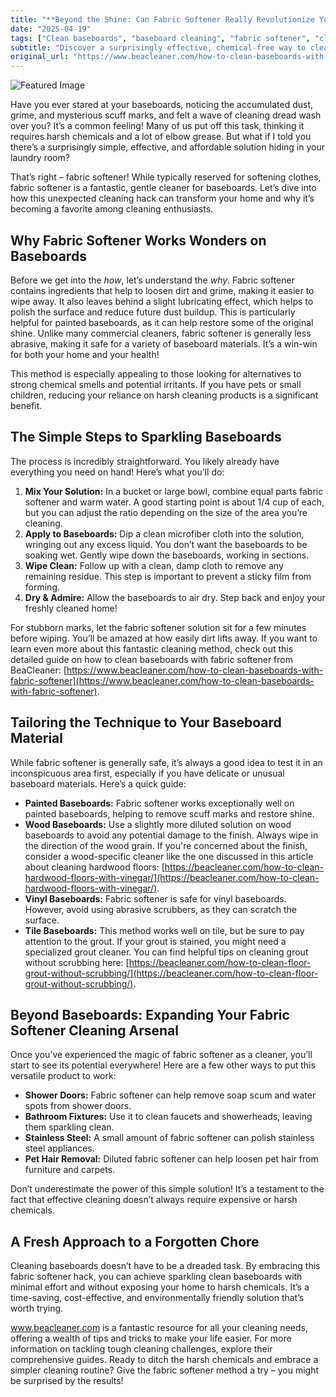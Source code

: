 ```yaml
---
title: "**Beyond the Shine: Can Fabric Softener Really Revolutionize Your Baseboard Cleaning?**"
date: "2025-04-19"
tags: ["Clean baseboards", "baseboard cleaning", "fabric softener", "cleaning hacks", "home cleaning", "scuff marks", "easy cleaning"]
subtitle: "Discover a surprisingly effective, chemical-free way to clean baseboards and restore them to their former glory."
original_url: "https://www.beacleaner.com/how-to-clean-baseboards-with-fabric-softener"
---
```




![Featured Image](https://res.cloudinary.com/dnm0udlvz/image/upload/v1745047675/article_image_13_tqvrqq.jpg)

Have you ever stared at your baseboards, noticing the accumulated dust, grime, and mysterious scuff marks, and felt a wave of cleaning dread wash over you? It’s a common feeling! Many of us put off this task, thinking it requires harsh chemicals and a lot of elbow grease. But what if I told you there’s a surprisingly simple, effective, and affordable solution hiding in your laundry room? 

That’s right – fabric softener! While typically reserved for softening clothes, fabric softener is a fantastic, gentle cleaner for baseboards. Let’s dive into how this unexpected cleaning hack can transform your home and why it’s becoming a favorite among cleaning enthusiasts.

## Why Fabric Softener Works Wonders on Baseboards

Before we get into the *how*, let’s understand the *why*. Fabric softener contains ingredients that help to loosen dirt and grime, making it easier to wipe away. It also leaves behind a slight lubricating effect, which helps to polish the surface and reduce future dust buildup. This is particularly helpful for painted baseboards, as it can help restore some of the original shine. Unlike many commercial cleaners, fabric softener is generally less abrasive, making it safe for a variety of baseboard materials. It’s a win-win for both your home and your health! 

This method is especially appealing to those looking for alternatives to strong chemical smells and potential irritants. If you have pets or small children, reducing your reliance on harsh cleaning products is a significant benefit. 

## The Simple Steps to Sparkling Baseboards

The process is incredibly straightforward. You likely already have everything you need on hand! Here’s what you’ll do:

1. **Mix Your Solution:** In a bucket or large bowl, combine equal parts fabric softener and warm water. A good starting point is about 1/4 cup of each, but you can adjust the ratio depending on the size of the area you’re cleaning.
2. **Apply to Baseboards:** Dip a clean microfiber cloth into the solution, wringing out any excess liquid. You don’t want the baseboards to be soaking wet. Gently wipe down the baseboards, working in sections.
3. **Wipe Clean:** Follow up with a clean, damp cloth to remove any remaining residue. This step is important to prevent a sticky film from forming.
4. **Dry & Admire:** Allow the baseboards to air dry. Step back and enjoy your freshly cleaned home!

For stubborn marks, let the fabric softener solution sit for a few minutes before wiping. You’ll be amazed at how easily dirt lifts away. If you want to learn even more about this fantastic cleaning method, check out this detailed guide on how to clean baseboards with fabric softener from BeaCleaner: [https://www.beacleaner.com/how-to-clean-baseboards-with-fabric-softener](https://www.beacleaner.com/how-to-clean-baseboards-with-fabric-softener). 

## Tailoring the Technique to Your Baseboard Material

While fabric softener is generally safe, it’s always a good idea to test it in an inconspicuous area first, especially if you have delicate or unusual baseboard materials. Here’s a quick guide:

* **Painted Baseboards:** Fabric softener works exceptionally well on painted baseboards, helping to remove scuff marks and restore shine.
* **Wood Baseboards:** Use a slightly more diluted solution on wood baseboards to avoid any potential damage to the finish. Always wipe in the direction of the wood grain. If you're concerned about the finish, consider a wood-specific cleaner like the one discussed in this article about cleaning hardwood floors: [https://beacleaner.com/how-to-clean-hardwood-floors-with-vinegar/](https://beacleaner.com/how-to-clean-hardwood-floors-with-vinegar/).
* **Vinyl Baseboards:** Fabric softener is safe for vinyl baseboards. However, avoid using abrasive scrubbers, as they can scratch the surface.
* **Tile Baseboards:** This method works well on tile, but be sure to pay attention to the grout. If your grout is stained, you might need a specialized grout cleaner. You can find helpful tips on cleaning grout without scrubbing here: [https://beacleaner.com/how-to-clean-floor-grout-without-scrubbing/](https://beacleaner.com/how-to-clean-floor-grout-without-scrubbing/).

## Beyond Baseboards: Expanding Your Fabric Softener Cleaning Arsenal

Once you’ve experienced the magic of fabric softener as a cleaner, you’ll start to see its potential everywhere! Here are a few other ways to put this versatile product to work:

* **Shower Doors:** Fabric softener can help remove soap scum and water spots from shower doors.
* **Bathroom Fixtures:** Use it to clean faucets and showerheads, leaving them sparkling clean.
* **Stainless Steel:** A small amount of fabric softener can polish stainless steel appliances.
* **Pet Hair Removal:** Diluted fabric softener can help loosen pet hair from furniture and carpets.

Don’t underestimate the power of this simple solution! It’s a testament to the fact that effective cleaning doesn’t always require expensive or harsh chemicals. 

## A Fresh Approach to a Forgotten Chore

Cleaning baseboards doesn’t have to be a dreaded task. By embracing this fabric softener hack, you can achieve sparkling clean baseboards with minimal effort and without exposing your home to harsh chemicals. It’s a time-saving, cost-effective, and environmentally friendly solution that’s worth trying. 

www.beacleaner.com is a fantastic resource for all your cleaning needs, offering a wealth of tips and tricks to make your life easier. For more information on tackling tough cleaning challenges, explore their comprehensive guides. Ready to ditch the harsh chemicals and embrace a simpler cleaning routine? Give the fabric softener method a try – you might be surprised by the results!
